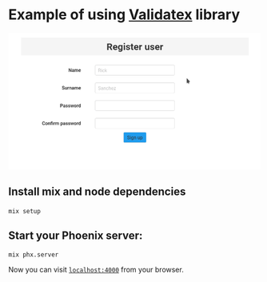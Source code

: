 # Example of using [Validatex](https://github.com/iodevs/validatex) library

![](docs/register_user.gif)

## Install mix and node dependencies

```
mix setup
```

## Start your Phoenix server:

```
mix phx.server
```

Now you can visit [`localhost:4000`](http://localhost:4000) from your browser.
